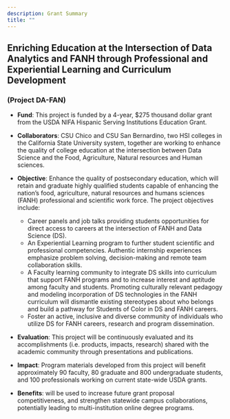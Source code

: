 ```yaml
---
description: Grant Summary
title: ""
---
```



## Enriching Education at the Intersection of Data Analytics and FANH through Professional and Experiential Learning and Curriculum Development 
### (Project DA-FAN)

* **Fund**: This project is funded by a 4-year, $275 thousand dollar grant from the USDA NIFA Hispanic Serving Institutions Education Grant. 

* **Collaborators**: CSU Chico and CSU San Bernardino, two HSI colleges in the California 
State University system, together are working to enhance the quality of college education at the intersection between Data Science and the Food, Agriculture, Natural resources and Human sciences. 

* **Objective**: Enhance the quality of postsecondary education, which will retain and graduate highly qualified students capable of enhancing the nation’s food, agriculture, natural resources and humans sciences (FANH) professional and scientific work force. The project objectives include:
  * Career panels and job talks providing students opportunities for direct access to careers at the intersection of FANH and Data Science (DS). 
  * An Experiential Learning program to further student scientific and professional competencies. Authentic internship experiences emphasize problem solving, decision-making and 
remote team collaboration skills. 
  * A Faculty learning community to integrate DS skills into curriculum that support FANH programs and to increase interest and 
aptitude among faculty and students. Promoting culturally relevant pedagogy and modeling incorporation of DS technologies in the FANH curriculum will dismantle 
existing stereotypes about who belongs and build a pathway for Students of Color in DS and FANH careers. 
  * Foster an active, inclusive and diverse community of 
individuals who utilize DS for FANH careers, research and program dissemination.

* **Evaluation**: This project will be continuously evaluated and its accomplishments (i.e. products, 
impacts, research) shared with the academic community through presentations and publications. 

* **Impact**: Program materials developed from this project will benefit approximately 
90 faculty, 80 graduate and 800 undergraduate students, and 100 professionals working on current state-wide USDA grants. 
* **Benefits**: will be used to increase future 
grant proposal competitiveness, and strengthen statewide campus collaborations, potentially leading to multi-institution online degree programs.
